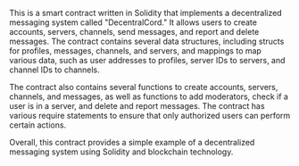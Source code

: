 This is a smart contract written in Solidity that implements a decentralized messaging system called "DecentralCord." It allows users to create accounts, servers, channels, send messages, and report and delete messages. The contract contains several data structures, including structs for profiles, messages, channels, and servers, and mappings to map various data, such as user addresses to profiles, server IDs to servers, and channel IDs to channels.

The contract also contains several functions to create accounts, servers, channels, and messages, as well as functions to add moderators, check if a user is in a server, and delete and report messages. The contract has various require statements to ensure that only authorized users can perform certain actions.

Overall, this contract provides a simple example of a decentralized messaging system using Solidity and blockchain technology.
